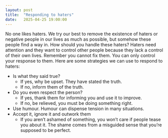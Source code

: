 ```yaml
---
layout: post
title:  "Responding to haters"
date:   2025-04-25 19:00:00
---
```



No one likes haters. We try our best to remove the existence of haters or negative people in our lives as much as possible, but somehow these people find a way in. How should you handle these haters? Haters need attention and they want to control other people because they lack a control of their own lives. Remember you cannot fix them. You can only control your response to them. Here are some strategies we can use to respond to haters:
-  Is what they said true?
    - If yes, why be upset. They have stated the truth.
    - If no, inform them of the truth.
- Do you even respect the person?
    - If yes, thank them for informing you and use it to improve.
    - If no, be relieved, you must be doing something right.
- Use humour. Humour can dispense tension in many situations.
- Accept it, ignore it and outwork them
	- If you aren’t ashamed of something, you won’t care if people tease you about it. The shame comes from a misguided sense that you’re supposed to be perfect.




